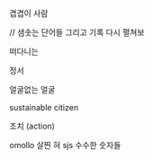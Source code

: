 
겹겹이 사람

// 샘솟는 단어들 그리고 기록 다시 펼쳐보


떠다니는 

정서



얼굴없는 얼굴


sustainable citizen

조치 (action)

omollo
살찐 혀 
sjs
수수한 숫자들

